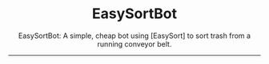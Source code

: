 <div align="center">

<h1>EasySortBot</h1>

EasySortBot: A simple, cheap bot using [EasySort] to sort trash from a running conveyor belt.
</div>

---
